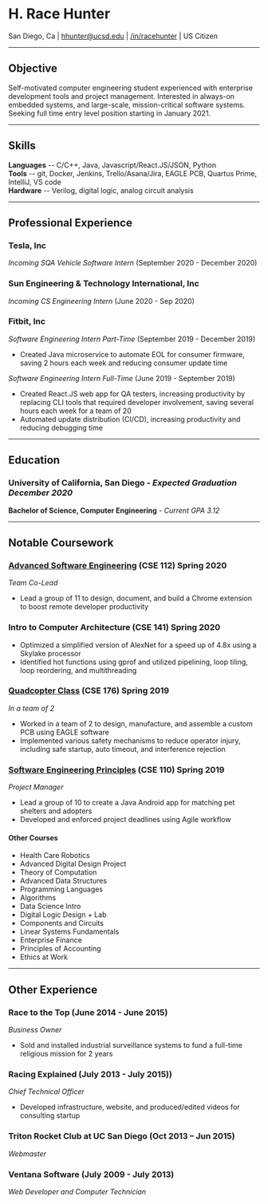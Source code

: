 # H. Race Hunter
San Diego, Ca | hhunter@ucsd.edu | [/in/racehunter](https://www.linkedin.com/in/racehunter/) | US Citizen

---

## Objective
Self-motivated computer engineering student experienced with enterprise development tools and project management. Interested in always-on embedded systems, and large-scale, mission-critical software systems. Seeking full time entry level position starting in January 2021.

---

## Skills
**Languages** -- C/C++, Java, Javascript/React.JS/JSON, Python   
**Tools** -- git, Docker, Jenkins, Trello/Asana/Jira, EAGLE PCB, Quartus Prime, IntelliJ, VS code  
**Hardware** -- Verilog, digital logic, analog circuit analysis  

---

## Professional Experience

### **Tesla, Inc**
*Incoming SQA Vehicle Software Intern* (September 2020 - December 2020)

### **Sun Engineering & Technology International, Inc**
*Incoming CS Engineering Intern* (June 2020 - Sep 2020)

### **Fitbit, Inc**
*Software Engineering Intern Part-Time* (September 2019 - December 2019)
* Created Java microservice to automate EOL for consumer firmware, saving 2 hours each week and reducing consumer update time

*Software Engineering Intern Full-Time* (June 2019 - September 2019)
* Created React.JS web app for QA testers, increasing productivity by replacing CLI tools that required developer involvement, saving several hours each week for a team of 20
* Automated update distribution (CI/CD), increasing productivity and reducing debugging time 

---

## Education
### University of California, San Diego - *Expected Graduation December 2020*
**Bachelor of Science, Computer Engineering** - *Current GPA 3.12*

---

## Notable Coursework
### **[Advanced Software Engineering](https://github.com/cse112-sp20/nitro-chrome)** (CSE 112) Spring 2020
*Team Co-Lead*
* Lead a group of 11 to design, document, and build a Chrome extension to boost remote developer productivity

### **Intro to Computer Architecture** (CSE 141) Spring 2020
* Optimized a simplified version of AlexNet for a speed up of 4.8x using a Skylake processor
* Identified hot functions using gprof and utilized pipelining, loop tiling, loop reordering, and multithreading

### **[Quadcopter Class](./Coursework/Quadcopter/)** (CSE 176) Spring 2019  
*In a team of 2*
* Worked in a team of 2 to design, manufacture, and assemble a custom PCB using EAGLE software
* Implemented various safety mechanisms to reduce operator injury, including safe startup, auto timeout, and interference rejection

### **[Software Engineering Principles](https://github.com/hrmusicguy1/hrmusicguy1.github.io/tree/master/Coursework/NERDs%20Documents)** (CSE 110) Spring 2019
*Project Manager*
* Lead a group of 10 to create a Java Android app for matching pet shelters and adopters
* Developed and enforced project deadlines using Agile workflow


#### Other Courses
* Health Care Robotics
* Advanced Digital Design Project
* Theory of Computation
* Advanced Data Structures
* Programming Languages
* Algorithms
* Data Science Intro
* Digital Logic Design + Lab
* Components and Circuits
* Linear Systems Fundamentals
* Enterprise Finance
* Principles of Accounting
* Ethics at Work

---

## Other Experience

### **Race to the Top** (June 2014 - June 2015)
*Business Owner*
* Sold and installed industrial surveillance systems to fund a full-time religious mission for 2 years


### **Racing Explained** (July 2013 - July 2015))
*Chief Technical Officer*
* Developed infrastructure, website, and produced/edited videos for consulting startup

### **Triton Rocket Club** at UC San Diego (Oct 2013 – Jun 2015)
*Webmaster*

### **Ventana Software** (July 2009 - July 2013)
*Web Developer and Computer Technician*

